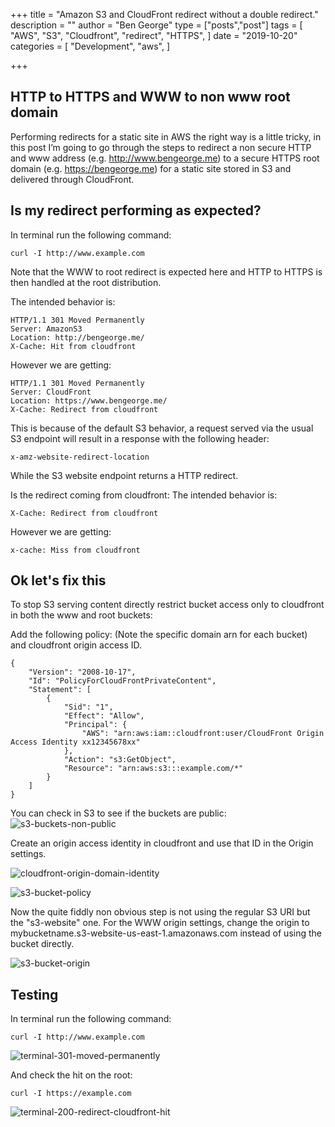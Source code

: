 +++
title = "Amazon S3 and CloudFront redirect without a double redirect."
description = ""
author = "Ben George"
type = ["posts","post"]
tags = [
    "AWS",
    "S3",
    "Cloudfront",
    "redirect",
    "HTTPS",
]
date = "2019-10-20"
categories = [
    "Development",
    "aws",
]

+++

## HTTP to HTTPS and WWW to non www root domain

Performing redirects for a static site in AWS the right way is a little tricky, in this post I’m going to go through the steps to redirect a non secure HTTP and www address (e.g. http://www.bengeorge.me) to a secure HTTPS root domain (e.g. https://bengeorge.me) for a static site stored in S3 and delivered through CloudFront.


## Is my redirect performing as expected?

In terminal run the following command: 

    curl -I http://www.example.com

Note that the WWW to root redirect is expected here and HTTP to HTTPS is then handled at the root distribution.


The intended behavior is: 

    HTTP/1.1 301 Moved Permanently
    Server: AmazonS3
    Location: http://bengeorge.me/
    X-Cache: Hit from cloudfront

However we are getting:

    HTTP/1.1 301 Moved Permanently
    Server: CloudFront
    Location: https://www.bengeorge.me/
    X-Cache: Redirect from cloudfront

This is because of the default S3 behavior, a request served via the usual S3 endpoint will result in a response with the following header:

    x-amz-website-redirect-location

While the S3 website endpoint returns a HTTP redirect.

Is the redirect coming from cloudfront:
The intended behavior is:

    X-Cache: Redirect from cloudfront
However we are getting:

    x-cache: Miss from cloudfront

## Ok let's fix this

To stop S3 serving content directly restrict bucket access only to cloudfront in both the www and root buckets:

Add the following policy: (Note the specific domain arn for each bucket) and cloudfront origin access ID.

    {
        "Version": "2008-10-17",
        "Id": "PolicyForCloudFrontPrivateContent",
        "Statement": [
            {
                "Sid": "1",
                "Effect": "Allow",
                "Principal": {
                    "AWS": "arn:aws:iam::cloudfront:user/CloudFront Origin Access Identity xx12345678xx"
                },
                "Action": "s3:GetObject",
                "Resource": "arn:aws:s3:::example.com/*"
            }
        ]
    }

You can check in S3 to see if the buckets are public:
![s3-buckets-non-public](/posts/post-s3-cloudfront-redirect/s3-buckets-non-public.png)

Create an origin access identity in cloudfront and use that ID in the Origin settings.

![cloudfront-origin-domain-identity](/posts/post-s3-cloudfront-redirect/cloudfront-origin-domain-identity.png)

![s3-bucket-policy](/posts/post-s3-cloudfront-redirect/s3-bucket-policy.png)

Now the quite fiddly non obvious step is not using the regular S3 URI but the "s3-website" one. For the WWW origin settings, change the origin to mybucketname.s3-website-us-east-1.amazonaws.com instead of using the bucket directly.

![s3-bucket-origin](/posts/post-s3-cloudfront-redirect/s3-bucket-origin.png)


## Testing

In terminal run the following command:
    
    curl -I http://www.example.com

![terminal-301-moved-permanently](/posts/post-s3-cloudfront-redirect/terminal-301-moved-permanently.png)

And check the hit on the root: 

    curl -I https://example.com

![terminal-200-redirect-cloudfront-hit](/posts/post-s3-cloudfront-redirect/terminal-200-redirect-cloudfront-hit.png)


